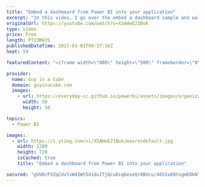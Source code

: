 ```yaml
---
title: "Embed a dashboard from Power BI into your application"
excerpt: "In this video, I go over the embed a dashboard sample and walk you through how to actually embed a dashboard into your application. This uses a combination of the Power BI REST APIs and the JavaScript API.  Embed Dashboards in Your Applications to Monitor Your Business in Context (Blog) - https://powerbi.microsoft.com/en-us/blog/embed-dashboard/"
originalUrl: https://youtube.com/watch?v=XSAHwE21Buk
type: video
price: Free
length: PT13M43S
publishedDateTime: 2017-03-01T00:37:16Z
heat: 59

featuredContent: "<iframe width=\"800\" height=\"500\" frameborder=\"0\" src=\"https://www.youtube.com/embed/XSAHwE21Buk\" allow=\"accelerometer; autoplay; encrypted-media; gyroscope; picture-in-picture\" allowfullscreen></iframe>"

provider:
  name: Guy in a Cube
  domain: guyinacube.com
  images:
    - url: https://everyday-cc.github.io/powerbi/assets/images/organizations/guyinacube.com-50x50.jpg
      width: 50
      height: 50

topics:
  - Power BI

images:
  - url: https://i.ytimg.com/vi/XSAHwE21Buk/maxresdefault.jpg
    width: 1280
    height: 720
    isCached: true
    title: "Embed a dashboard from Power BI into your application"

secured: "gVUOrP3ZqCdvlvW4IWt541dxITjQcu6iq6exeQr0BVcu/4Eh5x89tsgmEDkNTbWoaVBK5K4XFiCUi09ER8V54hOgwfbsti3EMiNQGIIIauLLyJFsOW1buCWeq6LRmOdPWTe8iA1BFj/xvcJzzxG/3PDbIlQ3MKxijGyuFwA50YKP45xhjyG4L3BcJ0bhA5paDVUZ7hTNsfV8k1hZ3QlQqbzSJgtPNplbTa2TcMbsUCd18poq8P5NXXNVoUfeN8+xiI8JIsdU3jMWqyC0ayAWxSJzi0cgAqze0cGzc+9HEjdR9u80jkWH/UKnAfoORpnx/goiXoNFG2JDJIc+QnOE57FYsum8Abpcpt9e0j3mafUEgbEVw0AILbOP+UA+jKtA4n0+3o6HDeyJI3JjK70m2rhfZalJ5HnRmfRyMGM34xlR2g/M4y2CF5U/g5ZXg67n;ldim+j9PgYotY4cZPCo3YQ=="
---
```


